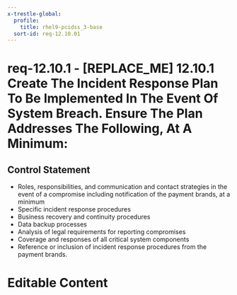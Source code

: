 ```yaml
---
x-trestle-global:
  profile:
    title: rhel9-pcidss_3-base
  sort-id: req-12.10.01
---
```


# req-12.10.1 - \[REPLACE_ME\] 12.10.1 Create The Incident Response Plan To Be Implemented In The Event Of System Breach. Ensure The Plan Addresses The Following, At A Minimum:

## Control Statement

* Roles, responsibilities, and communication and contact strategies
  in the event of a compromise including notification of the payment brands, at
  a minimum
* Specific incident response procedures
* Business recovery
  and continuity procedures
* Data backup processes
* Analysis of legal requirements for reporting compromises
* Coverage and responses of all critical system components
* Reference or inclusion of incident response procedures from the payment
  brands.

# Editable Content

<!-- Make additions and edits below -->
<!-- The above represents the contents of the control as received by the profile, prior to additions. -->
<!-- If the profile makes additions to the control, they will appear below. -->
<!-- The above markdown may not be edited but you may edit the content below, and/or introduce new additions to be made by the profile. -->
<!-- If there is a yaml header at the top, parameter values may be edited. Use --set-parameters to incorporate the changes during assembly. -->
<!-- The content here will then replace what is in the profile for this control, after running profile-assemble. -->
<!-- The current profile has no added parts for this control, but you may add new ones here. -->
<!-- Each addition must have a heading either of the form ## Control my_addition_name -->
<!-- or ## Part a. (where the a. refers to one of the control statement labels.) -->
<!-- "## Control" parts are new parts added after the statement part. -->
<!-- "## Part" parts are new parts added into the top-level statement part with that label. -->
<!-- Subparts may be added with nested hash levels of the form ### My Subpart Name -->
<!-- underneath the parent ## Control or ## Part being added -->
<!-- See https://oscal-compass.github.io/compliance-trestle/tutorials/ssp_profile_catalog_authoring/ssp_profile_catalog_authoring for guidance. -->
